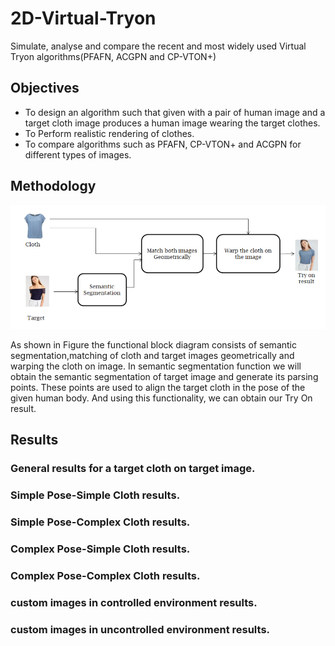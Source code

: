 # 2D-Virtual-Tryon
Simulate, analyse and compare the recent and most widely used Virtual Tryon algorithms(PFAFN, ACGPN and CP-VTON+)
## Objectives
- To design an algorithm such that given with a pair of human image and a target cloth image produces a human image wearing the target clothes.
- To Perform realistic rendering of clothes.
- To compare algorithms such as PFAFN, CP-VTON+ and ACGPN for different types of images.
## Methodology
![Image text](/Images/1.png)

As shown in Figure the functional block diagram consists of semantic segmentation,matching of cloth and target images geometrically and warping the cloth on image. In semantic segmentation function we will obtain the semantic segmentation of target image and
generate its parsing points. These points are used to align the target cloth in the pose of the
given human body. And using this functionality, we can obtain our Try On result.

## Results
### General results for a target cloth on target image.
### Simple Pose-Simple Cloth results.
### Simple Pose-Complex Cloth results.
### Complex Pose-Simple Cloth results.
### Complex Pose-Complex Cloth results.
### custom images in controlled environment results.
### custom images in uncontrolled environment results.



